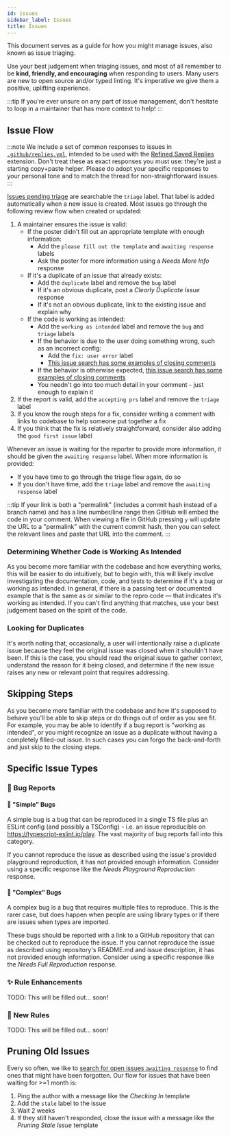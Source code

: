 ```yaml
---
id: issues
sidebar_label: Issues
title: Issues
---
```


This document serves as a guide for how you might manage issues, also known as issue triaging.

Use your best judgement when triaging issues, and most of all remember to be **kind, friendly, and encouraging** when responding to users.
Many users are new to open source and/or typed linting.
It's imperative we give them a positive, uplifting experience.

:::tip
If you're ever unsure on any part of issue management, don't hesitate to loop in a maintainer that has more context to help!
:::

## Issue Flow

:::note
We include a set of common responses to issues in [`.github/replies.yml`](https://github.com/typescript-eslint/typescript-eslint/blob/main/.github/replies.yml), intended to be used with the [Refined Saved Replies](https://github.com/JoshuaKGoldberg/refined-saved-replies) extension.
Don't treat these as exact responses you must use: they're just a starting copy+paste helper.
Please do adopt your specific responses to your personal tone and to match the thread for non-straightforward issues.
:::

[Issues pending triage](https://github.com/typescript-eslint/typescript-eslint/issues?q=is%3Aopen+is%3Aissue+label%3Atriage) are searchable the `triage` label.
That label is added automatically when a new issue is created.
Most issues go through the following review flow when created or updated:

1. A maintainer ensures the issue is valid:
   - If the poster didn't fill out an appropriate template with enough information:
     - Add the `please fill out the template` and `awaiting response` labels
     - Ask the poster for more information using a _Needs More Info_ response
   - If it's a duplicate of an issue that already exists:
     - Add the `duplicate` label and remove the `bug` label
     - If it's an obvious duplicate, post a _Clearly Duplicate Issue_ response
     - If it's not an obvious duplicate, link to the existing issue and explain why
   - If the code is working as intended:
     - Add the `working as intended` label and remove the `bug` and `triage` labels
     - If the behavior is due to the user doing something wrong, such as an incorrect config:
       - Add the `fix: user error` label
       - [This issue search has some examples of closing comments](https://github.com/typescript-eslint/typescript-eslint/issues?q=is%3Aissue+sort%3Aupdated-desc+label%3A%22fix%3A+user+error%22+is%3Aclosed)
     - If the behavior is otherwise expected, [this issue search has some examples of closing comments](https://github.com/typescript-eslint/typescript-eslint/issues?q=is%3Aissue+sort%3Aupdated-desc+label%3A%22working+as+intended%22+-label%3A%22fix%3A+user+error%22+is%3Aclosed+)
     - You needn't go into too much detail in your comment - just enough to explain it
2. If the report is valid, add the `accepting prs` label and remove the `triage` label
3. If you know the rough steps for a fix, consider writing a comment with links to codebase to help someone put together a fix
4. If you think that the fix is relatively straightforward, consider also adding the `good first issue` label

Whenever an issue is waiting for the reporter to provide more information, it should be given the `awaiting response` label.
When more information is provided:

- If you have time to go through the triage flow again, do so
- If you don't have time, add the `triage` label and remove the `awaiting response` label

:::tip
If your link is both a "permalink" (includes a commit hash instead of a branch name) and has a line number/line range then GitHub will embed the code in your comment.
When viewing a file in GitHub pressing `y` will update the URL to a "permalink" with the current commit hash, then you can select the relevant lines and paste that URL into the comment.
:::

### Determining Whether Code is Working As Intended

As you become more familiar with the codebase and how everything works, this will be easier to do intuitively, but to begin with, this will likely involve investigating the documentation, code, and tests to determine if it's a bug or working as intended.
In general, if there is a passing test or documented example that is the same as or similar to the repro code — that indicates it's working as intended.
If you can't find anything that matches, use your best judgement based on the spirit of the code.

### Looking for Duplicates

It's worth noting that, occasionally, a user will intentionally raise a duplicate issue because they feel the original issue was closed when it shouldn't have been.
If this is the case, you should read the original issue to gather context, understand the reason for it being closed, and determine if the new issue raises any new or relevant point that requires addressing.

## Skipping Steps

As you become more familiar with the codebase and how it's supposed to behave you'll be able to skip steps or do things out of order as you see fit.
For example, you may be able to identify if a bug report is "working as intended", or you might recognize an issue as a duplicate without having a completely filled-out issue.
In such cases you can forgo the back-and-forth and just skip to the closing steps.

## Specific Issue Types

### 🐛 Bug Reports

#### 🐞 "Simple" Bugs

A simple bug is a bug that can be reproduced in a single TS file plus an ESLint config (and possibly a TSConfig) - i.e. an issue reproducible on https://typescript-eslint.io/play.
The vast majority of bug reports fall into this category.

If you cannot reproduce the issue as described using the issue's provided playground reproduction, it has not provided enough information.
Consider using a specific response like the _Needs Playground Reproduction_ response.

#### 🦟 "Complex" Bugs

A complex bug is a bug that requires multiple files to reproduce.
This is the rarer case, but does happen when people are using library types or if there are issues when types are imported.

These bugs should be reported with a link to a GitHub repository that can be checked out to reproduce the issue.
If you cannot reproduce the issue as described using repository's README.md and issue description, it has not provided enough information.
Consider using a specific response like the _Needs Full Reproduction_ response.

### ✨ Rule Enhancements

TODO: This will be filled out... soon!

### 🚀 New Rules

TODO: This will be filled out... soon!

## Pruning Old Issues

Every so often, we like to [search for open issues `awaiting response`](https://github.com/typescript-eslint/typescript-eslint/issues?q=is%3Aopen+is%3Aissue+label%3A%22awaiting+response%22) to find ones that might have been forgotten.
Our flow for issues that have been waiting for >=1 month is:

1. Ping the author with a message like the _Checking In_ template
2. Add the `stale` label to the issue
3. Wait 2 weeks
4. If they still haven't responded, close the issue with a message like the _Pruning Stale Issue_ template
